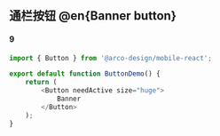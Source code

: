 ## 通栏按钮 @en{Banner button}

#### 9

```js
import { Button } from '@arco-design/mobile-react';

export default function ButtonDemo() {
    return (
        <Button needActive size="huge">
            Banner
        </Button>
    );
}
```
